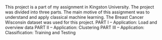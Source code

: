 This project is a part of my assignment in Kingston University.
The project was divided into three parts. 
The main motive of this assignment was to understand and apply classical machine learning.
The Breast Cancer Wisconsin dataset was used for this project.
PART I – Application: Load and overview data
PART II – Application: Clustering
PART III – Application: Classification: Training and Testing
